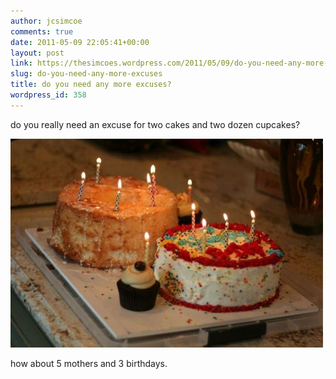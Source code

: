 ```yaml
---
author: jcsimcoe
comments: true
date: 2011-05-09 22:05:41+00:00
layout: post
link: https://thesimcoes.wordpress.com/2011/05/09/do-you-need-any-more-excuses/
slug: do-you-need-any-more-excuses
title: do you need any more excuses?
wordpress_id: 358
---
```


do you really need an excuse for two cakes and two dozen cupcakes?




![](/public/assets/tumblr_lky7zh8lwy1qb8l8q.jpg)




how about 5 mothers and 3 birthdays.
